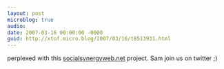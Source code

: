 ```yaml
---
layout: post
microblog: true
audio: 
date: 2007-03-16 00:00:00 -0000
guid: http://xtof.micro.blog/2007/03/16/t8513931.html
---
```

perplexed with this [socialsynergyweb.net](http://socialsynergyweb.net/) project. Sam join us on twitter ;)
